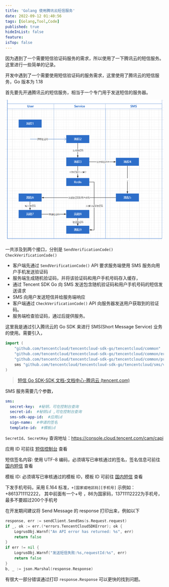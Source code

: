 ```yaml
---
title: 'Golang 使用腾讯云短信服务'
date: 2022-09-12 01:40:56
tags: [Golang,Tool,Code]
published: true
hideInList: false
feature: 
isTop: false
---
```

因为遇到了一个需要短信验证码服务的需求，所以使用了一下腾讯云的短信服务。这里进行一些简单的记录。

<!--more-->

开发中遇到了一个需要使用短信验证码的服务需求，这里使用了腾讯云的短信服务，Go 版本为 1.18

首先要先开通腾讯云的短信服务，相当于一个专门用于发送短信的服务器。

![image-20220914125844802](https://raw.githubusercontent.com/Anxiu0101/PicgoImg/master/202209141258887.png)

一共涉及到两个接口，分别是 `SendVerificationCode()` `CheckVerificationCode()`

- 客户端先通过 `SendVerificationCode()` API 要求服务端使用 SMS 服务向用户手机发送验证码
- 服务端生成随机验证码，并将该验证码和用户手机号码存入缓存，
- 通过 Tencent SDK Go 向 SMS 发送包含随机验证码和用户手机号码的短信发送请求
- SMS 向用户发送短信并给服务端响应
- 客户端通过 `CheckVerificationCode()` API 向服务器发送用户获取到的验证码。
- 服务端检查验证码，通过后提供服务。

这里我是通过引入腾讯云的 Go SDK 来进行 SMS(Short Message Service) 业务的使用。需要引入，

```go
import (
	"github.com/tencentcloud/tencentcloud-sdk-go/tencentcloud/common"
	"github.com/tencentcloud/tencentcloud-sdk-go/tencentcloud/common/errors"
	"github.com/tencentcloud/tencentcloud-sdk-go/tencentcloud/common/profile"
	sms "github.com/tencentcloud/tencentcloud-sdk-go/tencentcloud/sms/v20210111"
)
```

> [短信 Go SDK-SDK 文档-文档中心-腾讯云 (tencent.com)](https://cloud.tencent.com/document/product/382/43199)

SMS 服务需要几个参数，
```yaml
sms:
  secret-key:  #秘钥，可在控制台查询
  secret-id:  #秘钥id ,可在控制台查询
  sms-sdk-app-id:  #应用id
  sign-name:  #申请的签名
  template-id:  #模板id
```

`SecretId`、`SecretKey` 查询地址：https://console.cloud.tencent.com/cam/capi

应用 ID 可前往 [短信控制台](https://console.cloud.tencent.com/smsv2/app-manage) 查看

短信签名内容: 使用 UTF-8 编码，必须填写已审核通过的签名，签名信息可前往 [国内短信](https://console.cloud.tencent.com/smsv2/csms-sign) 查看

模板 ID: 必须填写已审核通过的模板 ID，模板 ID 可前往 [国内短信](https://console.cloud.tencent.com/smsv2/csms-template) 查看

下发手机号码，采用 E.164 标准，`+[国家或地区码][手机号]` 示例如：+8613711112222， 其中前面有一个+号 ，86为国家码，13711112222为手机号，最多不要超过200个手机号



在开发期间建议将 Send Message 的 response 打印出来，例如以下

```go
response, err := sendClient.SendSms(s.Request.request)
if _, ok := err.(*errors.TencentCloudSDKError); ok {
    LogrusObj.Warnf("An API error has returned: %s", err)
    return false
}
if err != nil {
    LogrusObj.Warnf("发送短信失败:%s,requestId:%s", err)
    return false
}
b, _ := json.Marshal(response.Response)
```

有很大一部分错误通过打印 `response.Response` 可以更快的找到问题。
